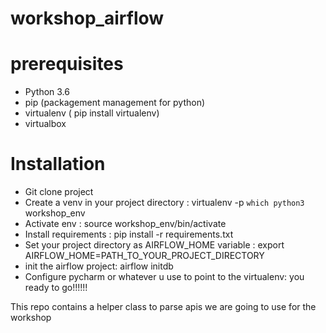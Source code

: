 # workshop_airflow

# prerequisites
- Python 3.6 
- pip (packagement management for python)
- virtualenv ( pip install virtualenv)
- virtualbox 
# Installation
- Git clone project
- Create a venv in your project directory :  virtualenv -p `which python3` workshop_env
- Activate env : source workshop_env/bin/activate
- Install requirements : pip install  -r requirements.txt
- Set your project directory as  AIRFLOW_HOME variable : export AIRFLOW_HOME=PATH_TO_YOUR_PROJECT_DIRECTORY
- init the airflow project: airflow initdb
- Configure pycharm or whatever u use  to point to the virtualenv: you ready to go!!!!!!

This repo contains a helper class to parse apis we are going to use for the workshop
